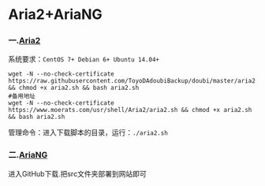 # Aria2+AriaNG
### 一.[Aria2](https://github.com/ToyoDAdoubiBackup/doubi)
系统要求：`CentOS 7+ Debian 6+ Ubuntu 14.04+`
```
wget -N --no-check-certificate https://raw.githubusercontent.com/ToyoDAdoubiBackup/doubi/master/aria2.sh && chmod +x aria2.sh && bash aria2.sh
#备用地址
wget -N --no-check-certificate https://www.moerats.com/usr/shell/Aria2/aria2.sh && chmod +x aria2.sh && bash aria2.sh
```
管理命令：进入下载脚本的目录，运行：`./aria2.sh`
### 二.[AriaNG](https://github.com/mayswind/AriaNg)
进入GitHub下载.把src文件夹部署到网站即可
